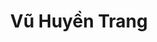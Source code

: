 ---
title: Vũ Huyền Trang
layout: hosohocsinh
birthday: '2003-12-21'
categories: hoso
fbcomments: true
tc: active
hs: active
avatar: huyentrang.jpg
permalink: /hoso/huyentrang.html
phone: 0844271999
address: Phủ Lý - Hà Nam
shortname: Daydreamer and nightthinker
facebook: tranglou2112
---